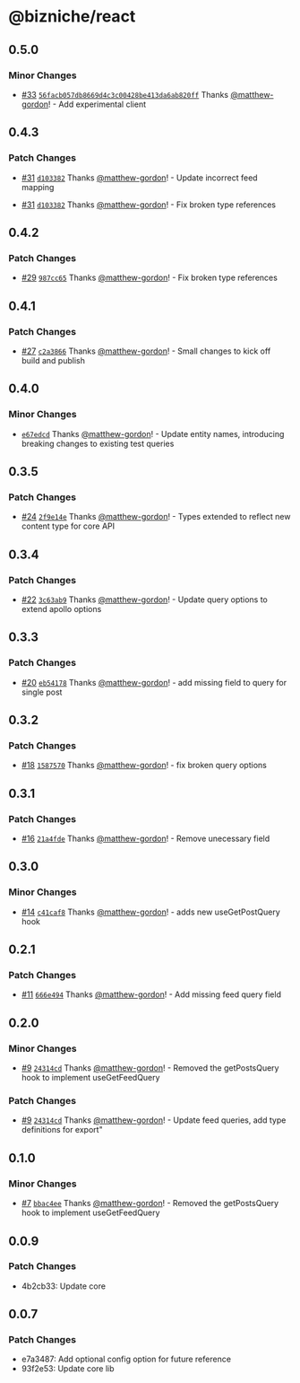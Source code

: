 # @bizniche/react

## 0.5.0

### Minor Changes

- [#33](https://github.com/freshsqueezed/bizniche-react/pull/33) [`56facb057db8669d4c3c00428be413da6ab820ff`](https://github.com/freshsqueezed/bizniche-react/commit/56facb057db8669d4c3c00428be413da6ab820ff) Thanks [@matthew-gordon](https://github.com/matthew-gordon)! - Add experimental client

## 0.4.3

### Patch Changes

- [#31](https://github.com/freshsqueezed/bizniche-react/pull/31) [`d103382`](https://github.com/freshsqueezed/bizniche-react/commit/d103382a625801bbc2975632058478b46aa77620) Thanks [@matthew-gordon](https://github.com/matthew-gordon)! - Update incorrect feed mapping

- [#31](https://github.com/freshsqueezed/bizniche-react/pull/31) [`d103382`](https://github.com/freshsqueezed/bizniche-react/commit/d103382a625801bbc2975632058478b46aa77620) Thanks [@matthew-gordon](https://github.com/matthew-gordon)! - Fix broken type references

## 0.4.2

### Patch Changes

- [#29](https://github.com/freshsqueezed/bizniche-react/pull/29) [`987cc65`](https://github.com/freshsqueezed/bizniche-react/commit/987cc65646b0fa79da9a6dc17e14d0e11aa916e9) Thanks [@matthew-gordon](https://github.com/matthew-gordon)! - Fix broken type references

## 0.4.1

### Patch Changes

- [#27](https://github.com/freshsqueezed/bizniche-react/pull/27) [`c2a3866`](https://github.com/freshsqueezed/bizniche-react/commit/c2a38666838a41436b53e31793f3827a61bc6689) Thanks [@matthew-gordon](https://github.com/matthew-gordon)! - Small changes to kick off build and publish

## 0.4.0

### Minor Changes

- [`e67edcd`](https://github.com/freshsqueezed/bizniche-react/commit/e67edcd98edd3e5bb2eb73e601f7f2a6ad952235) Thanks [@matthew-gordon](https://github.com/matthew-gordon)! - Update entity names, introducing breaking changes to existing test queries

## 0.3.5

### Patch Changes

- [#24](https://github.com/freshsqueezed/bizniche-react/pull/24) [`2f9e14e`](https://github.com/freshsqueezed/bizniche-react/commit/2f9e14eda0bedb3e1576df7afeae134b5039cd31) Thanks [@matthew-gordon](https://github.com/matthew-gordon)! - Types extended to reflect new content type for core API

## 0.3.4

### Patch Changes

- [#22](https://github.com/freshsqueezed/bizniche-react/pull/22) [`3c63ab9`](https://github.com/freshsqueezed/bizniche-react/commit/3c63ab9ea534ecd50d28ae369e88ac6e793a63d5) Thanks [@matthew-gordon](https://github.com/matthew-gordon)! - Update query options to extend apollo options

## 0.3.3

### Patch Changes

- [#20](https://github.com/freshsqueezed/bizniche-react/pull/20) [`eb54178`](https://github.com/freshsqueezed/bizniche-react/commit/eb54178e315835fe64baccdef7c5aeca9d2eda2b) Thanks [@matthew-gordon](https://github.com/matthew-gordon)! - add missing field to query for single post

## 0.3.2

### Patch Changes

- [#18](https://github.com/freshsqueezed/bizniche-react/pull/18) [`1587570`](https://github.com/freshsqueezed/bizniche-react/commit/1587570a6e2ecf1be875aff563fb51c8849b19ac) Thanks [@matthew-gordon](https://github.com/matthew-gordon)! - fix broken query options

## 0.3.1

### Patch Changes

- [#16](https://github.com/freshsqueezed/bizniche-react/pull/16) [`21a4fde`](https://github.com/freshsqueezed/bizniche-react/commit/21a4fded5275f14978c3d7000b1744553d61da24) Thanks [@matthew-gordon](https://github.com/matthew-gordon)! - Remove unecessary field

## 0.3.0

### Minor Changes

- [#14](https://github.com/freshsqueezed/bizniche-react/pull/14) [`c41caf8`](https://github.com/freshsqueezed/bizniche-react/commit/c41caf8fc1a8a234a20c16c2e00892356d5c267a) Thanks [@matthew-gordon](https://github.com/matthew-gordon)! - adds new useGetPostQuery hook

## 0.2.1

### Patch Changes

- [#11](https://github.com/freshsqueezed/bizniche-react/pull/11) [`666e494`](https://github.com/freshsqueezed/bizniche-react/commit/666e49475ec424ebf8ad5191044a3805995bad62) Thanks [@matthew-gordon](https://github.com/matthew-gordon)! - Add missing feed query field

## 0.2.0

### Minor Changes

- [#9](https://github.com/freshsqueezed/bizniche-react/pull/9) [`24314cd`](https://github.com/freshsqueezed/bizniche-react/commit/24314cd775cf0c4771dde847233322a2f9b7e39e) Thanks [@matthew-gordon](https://github.com/matthew-gordon)! - Removed the getPostsQuery hook to implement useGetFeedQuery

### Patch Changes

- [#9](https://github.com/freshsqueezed/bizniche-react/pull/9) [`24314cd`](https://github.com/freshsqueezed/bizniche-react/commit/24314cd775cf0c4771dde847233322a2f9b7e39e) Thanks [@matthew-gordon](https://github.com/matthew-gordon)! - Update feed queries, add type definitions for export"

## 0.1.0

### Minor Changes

- [#7](https://github.com/freshsqueezed/bizniche-react/pull/7) [`bbac4ee`](https://github.com/freshsqueezed/bizniche-react/commit/bbac4eeca67977056fb31783d93078c21c6ab554) Thanks [@matthew-gordon](https://github.com/matthew-gordon)! - Removed the getPostsQuery hook to implement useGetFeedQuery

## 0.0.9

### Patch Changes

- 4b2cb33: Update core

## 0.0.7

### Patch Changes

- e7a3487: Add optional config option for future reference
- 93f2e53: Update core lib
